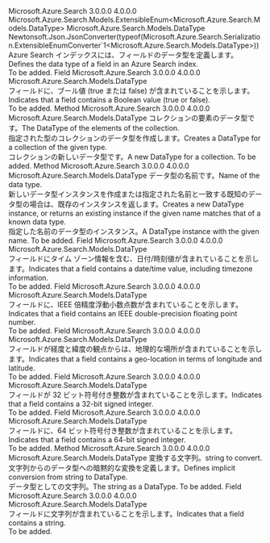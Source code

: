 <Type Name="DataType" FullName="Microsoft.Azure.Search.Models.DataType">
  <TypeSignature Language="C#" Value="public sealed class DataType : Microsoft.Azure.Search.Models.ExtensibleEnum&lt;Microsoft.Azure.Search.Models.DataType&gt;" />
  <TypeSignature Language="ILAsm" Value=".class public auto ansi sealed beforefieldinit DataType extends Microsoft.Azure.Search.Models.ExtensibleEnum`1&lt;class Microsoft.Azure.Search.Models.DataType&gt;" />
  <TypeSignature Language="DocId" Value="T:Microsoft.Azure.Search.Models.DataType" />
  <TypeSignature Language="VB.NET" Value="Public NotInheritable Class DataType&#xA;Inherits ExtensibleEnum(Of DataType)" />
  <TypeSignature Language="F#" Value="type DataType = class&#xA;    inherit ExtensibleEnum&lt;DataType&gt;" />
  <AssemblyInfo>
    <AssemblyName>Microsoft.Azure.Search</AssemblyName>
    <AssemblyVersion>3.0.0.0</AssemblyVersion>
    <AssemblyVersion>4.0.0.0</AssemblyVersion>
  </AssemblyInfo>
  <Base>
    <BaseTypeName>Microsoft.Azure.Search.Models.ExtensibleEnum&lt;Microsoft.Azure.Search.Models.DataType&gt;</BaseTypeName>
    <BaseTypeArguments>
      <BaseTypeArgument TypeParamName="T">Microsoft.Azure.Search.Models.DataType</BaseTypeArgument>
    </BaseTypeArguments>
  </Base>
  <Interfaces />
  <Attributes>
    <Attribute>
      <AttributeName>Newtonsoft.Json.JsonConverter(typeof(Microsoft.Azure.Search.Serialization.ExtensibleEnumConverter`1&lt;Microsoft.Azure.Search.Models.DataType&gt;))</AttributeName>
    </Attribute>
  </Attributes>
  <Docs>
    <summary>
            <span data-ttu-id="91f70-101">Azure Search インデックスには、フィールドのデータ型を定義します。</span><span class="sxs-lookup"><span data-stu-id="91f70-101">Defines the data type of a field in an Azure Search index.</span></span>
            </summary>
    <remarks>To be added.</remarks>
  </Docs>
  <Members>
    <Member MemberName="Boolean">
      <MemberSignature Language="C#" Value="public static readonly Microsoft.Azure.Search.Models.DataType Boolean;" />
      <MemberSignature Language="ILAsm" Value=".field public static initonly class Microsoft.Azure.Search.Models.DataType Boolean" />
      <MemberSignature Language="DocId" Value="F:Microsoft.Azure.Search.Models.DataType.Boolean" />
      <MemberSignature Language="VB.NET" Value="Public Shared ReadOnly Boolean As DataType " />
      <MemberSignature Language="F#" Value=" staticval mutable Boolean : Microsoft.Azure.Search.Models.DataType" Usage="Microsoft.Azure.Search.Models.DataType.Boolean" />
      <MemberType>Field</MemberType>
      <AssemblyInfo>
        <AssemblyName>Microsoft.Azure.Search</AssemblyName>
        <AssemblyVersion>3.0.0.0</AssemblyVersion>
        <AssemblyVersion>4.0.0.0</AssemblyVersion>
      </AssemblyInfo>
      <ReturnValue>
        <ReturnType>Microsoft.Azure.Search.Models.DataType</ReturnType>
      </ReturnValue>
      <Docs>
        <summary>
            <span data-ttu-id="91f70-102">フィールドに、ブール値 (true または false) が含まれていることを示します。</span><span class="sxs-lookup"><span data-stu-id="91f70-102">Indicates that a field contains a Boolean value (true or false).</span></span>
            </summary>
        <remarks>To be added.</remarks>
      </Docs>
    </Member>
    <Member MemberName="Collection">
      <MemberSignature Language="C#" Value="public static Microsoft.Azure.Search.Models.DataType Collection (Microsoft.Azure.Search.Models.DataType elementType);" />
      <MemberSignature Language="ILAsm" Value=".method public static hidebysig class Microsoft.Azure.Search.Models.DataType Collection(class Microsoft.Azure.Search.Models.DataType elementType) cil managed" />
      <MemberSignature Language="DocId" Value="M:Microsoft.Azure.Search.Models.DataType.Collection(Microsoft.Azure.Search.Models.DataType)" />
      <MemberSignature Language="VB.NET" Value="Public Shared Function Collection (elementType As DataType) As DataType" />
      <MemberSignature Language="F#" Value="static member Collection : Microsoft.Azure.Search.Models.DataType -&gt; Microsoft.Azure.Search.Models.DataType" Usage="Microsoft.Azure.Search.Models.DataType.Collection elementType" />
      <MemberType>Method</MemberType>
      <AssemblyInfo>
        <AssemblyName>Microsoft.Azure.Search</AssemblyName>
        <AssemblyVersion>3.0.0.0</AssemblyVersion>
        <AssemblyVersion>4.0.0.0</AssemblyVersion>
      </AssemblyInfo>
      <ReturnValue>
        <ReturnType>Microsoft.Azure.Search.Models.DataType</ReturnType>
      </ReturnValue>
      <Parameters>
        <Parameter Name="elementType" Type="Microsoft.Azure.Search.Models.DataType" />
      </Parameters>
      <Docs>
        <param name="elementType"><span data-ttu-id="91f70-103">コレクションの要素のデータ型です。</span><span class="sxs-lookup"><span data-stu-id="91f70-103">The DataType of the elements of the collection.</span></span></param>
        <summary>
            <span data-ttu-id="91f70-104">指定された型のコレクションのデータ型を作成します。</span><span class="sxs-lookup"><span data-stu-id="91f70-104">Creates a DataType for a collection of the given type.</span></span>
            </summary>
        <returns><span data-ttu-id="91f70-105">コレクションの新しいデータ型です。</span><span class="sxs-lookup"><span data-stu-id="91f70-105">A new DataType for a collection.</span></span></returns>
        <remarks>To be added.</remarks>
      </Docs>
    </Member>
    <Member MemberName="Create">
      <MemberSignature Language="C#" Value="public static Microsoft.Azure.Search.Models.DataType Create (string name);" />
      <MemberSignature Language="ILAsm" Value=".method public static hidebysig class Microsoft.Azure.Search.Models.DataType Create(string name) cil managed" />
      <MemberSignature Language="DocId" Value="M:Microsoft.Azure.Search.Models.DataType.Create(System.String)" />
      <MemberSignature Language="VB.NET" Value="Public Shared Function Create (name As String) As DataType" />
      <MemberSignature Language="F#" Value="static member Create : string -&gt; Microsoft.Azure.Search.Models.DataType" Usage="Microsoft.Azure.Search.Models.DataType.Create name" />
      <MemberType>Method</MemberType>
      <AssemblyInfo>
        <AssemblyName>Microsoft.Azure.Search</AssemblyName>
        <AssemblyVersion>3.0.0.0</AssemblyVersion>
        <AssemblyVersion>4.0.0.0</AssemblyVersion>
      </AssemblyInfo>
      <ReturnValue>
        <ReturnType>Microsoft.Azure.Search.Models.DataType</ReturnType>
      </ReturnValue>
      <Parameters>
        <Parameter Name="name" Type="System.String" />
      </Parameters>
      <Docs>
        <param name="name"><span data-ttu-id="91f70-106">データ型の名前です。</span><span class="sxs-lookup"><span data-stu-id="91f70-106">Name of the data type.</span></span></param>
        <summary>
            <span data-ttu-id="91f70-107">新しいデータ型インスタンスを作成または指定された名前と一致する既知のデータ型の場合は、既存のインスタンスを返します。</span><span class="sxs-lookup"><span data-stu-id="91f70-107">Creates a new DataType instance, or returns an existing instance if the given name matches that of a known data type.</span></span>
            </summary>
        <returns><span data-ttu-id="91f70-108">指定した名前のデータ型のインスタンス。</span><span class="sxs-lookup"><span data-stu-id="91f70-108">A DataType instance with the given name.</span></span></returns>
        <remarks>To be added.</remarks>
      </Docs>
    </Member>
    <Member MemberName="DateTimeOffset">
      <MemberSignature Language="C#" Value="public static readonly Microsoft.Azure.Search.Models.DataType DateTimeOffset;" />
      <MemberSignature Language="ILAsm" Value=".field public static initonly class Microsoft.Azure.Search.Models.DataType DateTimeOffset" />
      <MemberSignature Language="DocId" Value="F:Microsoft.Azure.Search.Models.DataType.DateTimeOffset" />
      <MemberSignature Language="VB.NET" Value="Public Shared ReadOnly DateTimeOffset As DataType " />
      <MemberSignature Language="F#" Value=" staticval mutable DateTimeOffset : Microsoft.Azure.Search.Models.DataType" Usage="Microsoft.Azure.Search.Models.DataType.DateTimeOffset" />
      <MemberType>Field</MemberType>
      <AssemblyInfo>
        <AssemblyName>Microsoft.Azure.Search</AssemblyName>
        <AssemblyVersion>3.0.0.0</AssemblyVersion>
        <AssemblyVersion>4.0.0.0</AssemblyVersion>
      </AssemblyInfo>
      <ReturnValue>
        <ReturnType>Microsoft.Azure.Search.Models.DataType</ReturnType>
      </ReturnValue>
      <Docs>
        <summary>
            <span data-ttu-id="91f70-109">フィールドにタイム ゾーン情報を含む、日付/時刻値が含まれていることを示します。</span><span class="sxs-lookup"><span data-stu-id="91f70-109">Indicates that a field contains a date/time value, including timezone information.</span></span>
            </summary>
        <remarks>To be added.</remarks>
      </Docs>
    </Member>
    <Member MemberName="Double">
      <MemberSignature Language="C#" Value="public static readonly Microsoft.Azure.Search.Models.DataType Double;" />
      <MemberSignature Language="ILAsm" Value=".field public static initonly class Microsoft.Azure.Search.Models.DataType Double" />
      <MemberSignature Language="DocId" Value="F:Microsoft.Azure.Search.Models.DataType.Double" />
      <MemberSignature Language="VB.NET" Value="Public Shared ReadOnly Double As DataType " />
      <MemberSignature Language="F#" Value=" staticval mutable Double : Microsoft.Azure.Search.Models.DataType" Usage="Microsoft.Azure.Search.Models.DataType.Double" />
      <MemberType>Field</MemberType>
      <AssemblyInfo>
        <AssemblyName>Microsoft.Azure.Search</AssemblyName>
        <AssemblyVersion>3.0.0.0</AssemblyVersion>
        <AssemblyVersion>4.0.0.0</AssemblyVersion>
      </AssemblyInfo>
      <ReturnValue>
        <ReturnType>Microsoft.Azure.Search.Models.DataType</ReturnType>
      </ReturnValue>
      <Docs>
        <summary>
            <span data-ttu-id="91f70-110">フィールドに、IEEE 倍精度浮動小数点数が含まれていることを示します。</span><span class="sxs-lookup"><span data-stu-id="91f70-110">Indicates that a field contains an IEEE double-precision floating point number.</span></span>
            </summary>
        <remarks>To be added.</remarks>
      </Docs>
    </Member>
    <Member MemberName="GeographyPoint">
      <MemberSignature Language="C#" Value="public static readonly Microsoft.Azure.Search.Models.DataType GeographyPoint;" />
      <MemberSignature Language="ILAsm" Value=".field public static initonly class Microsoft.Azure.Search.Models.DataType GeographyPoint" />
      <MemberSignature Language="DocId" Value="F:Microsoft.Azure.Search.Models.DataType.GeographyPoint" />
      <MemberSignature Language="VB.NET" Value="Public Shared ReadOnly GeographyPoint As DataType " />
      <MemberSignature Language="F#" Value=" staticval mutable GeographyPoint : Microsoft.Azure.Search.Models.DataType" Usage="Microsoft.Azure.Search.Models.DataType.GeographyPoint" />
      <MemberType>Field</MemberType>
      <AssemblyInfo>
        <AssemblyName>Microsoft.Azure.Search</AssemblyName>
        <AssemblyVersion>3.0.0.0</AssemblyVersion>
        <AssemblyVersion>4.0.0.0</AssemblyVersion>
      </AssemblyInfo>
      <ReturnValue>
        <ReturnType>Microsoft.Azure.Search.Models.DataType</ReturnType>
      </ReturnValue>
      <Docs>
        <summary>
            <span data-ttu-id="91f70-111">フィールドが経度と緯度の観点からは、地理的な場所が含まれていることを示します。</span><span class="sxs-lookup"><span data-stu-id="91f70-111">Indicates that a field contains a geo-location in terms of longitude and latitude.</span></span>
            </summary>
        <remarks>To be added.</remarks>
      </Docs>
    </Member>
    <Member MemberName="Int32">
      <MemberSignature Language="C#" Value="public static readonly Microsoft.Azure.Search.Models.DataType Int32;" />
      <MemberSignature Language="ILAsm" Value=".field public static initonly class Microsoft.Azure.Search.Models.DataType Int32" />
      <MemberSignature Language="DocId" Value="F:Microsoft.Azure.Search.Models.DataType.Int32" />
      <MemberSignature Language="VB.NET" Value="Public Shared ReadOnly Int32 As DataType " />
      <MemberSignature Language="F#" Value=" staticval mutable Int32 : Microsoft.Azure.Search.Models.DataType" Usage="Microsoft.Azure.Search.Models.DataType.Int32" />
      <MemberType>Field</MemberType>
      <AssemblyInfo>
        <AssemblyName>Microsoft.Azure.Search</AssemblyName>
        <AssemblyVersion>3.0.0.0</AssemblyVersion>
        <AssemblyVersion>4.0.0.0</AssemblyVersion>
      </AssemblyInfo>
      <ReturnValue>
        <ReturnType>Microsoft.Azure.Search.Models.DataType</ReturnType>
      </ReturnValue>
      <Docs>
        <summary>
            <span data-ttu-id="91f70-112">フィールドが 32 ビット符号付き整数が含まれていることを示します。</span><span class="sxs-lookup"><span data-stu-id="91f70-112">Indicates that a field contains a 32-bit signed integer.</span></span>
            </summary>
        <remarks>To be added.</remarks>
      </Docs>
    </Member>
    <Member MemberName="Int64">
      <MemberSignature Language="C#" Value="public static readonly Microsoft.Azure.Search.Models.DataType Int64;" />
      <MemberSignature Language="ILAsm" Value=".field public static initonly class Microsoft.Azure.Search.Models.DataType Int64" />
      <MemberSignature Language="DocId" Value="F:Microsoft.Azure.Search.Models.DataType.Int64" />
      <MemberSignature Language="VB.NET" Value="Public Shared ReadOnly Int64 As DataType " />
      <MemberSignature Language="F#" Value=" staticval mutable Int64 : Microsoft.Azure.Search.Models.DataType" Usage="Microsoft.Azure.Search.Models.DataType.Int64" />
      <MemberType>Field</MemberType>
      <AssemblyInfo>
        <AssemblyName>Microsoft.Azure.Search</AssemblyName>
        <AssemblyVersion>3.0.0.0</AssemblyVersion>
        <AssemblyVersion>4.0.0.0</AssemblyVersion>
      </AssemblyInfo>
      <ReturnValue>
        <ReturnType>Microsoft.Azure.Search.Models.DataType</ReturnType>
      </ReturnValue>
      <Docs>
        <summary>
            <span data-ttu-id="91f70-113">フィールドに、64 ビット符号付き整数が含まれていることを示します。</span><span class="sxs-lookup"><span data-stu-id="91f70-113">Indicates that a field contains a 64-bit signed integer.</span></span>
            </summary>
        <remarks>To be added.</remarks>
      </Docs>
    </Member>
    <Member MemberName="op_Implicit">
      <MemberSignature Language="C#" Value="public static implicit operator Microsoft.Azure.Search.Models.DataType (string name);" />
      <MemberSignature Language="ILAsm" Value=".method public static hidebysig specialname class Microsoft.Azure.Search.Models.DataType op_Implicit(string name) cil managed" />
      <MemberSignature Language="DocId" Value="M:Microsoft.Azure.Search.Models.DataType.op_Implicit(System.String)~Microsoft.Azure.Search.Models.DataType" />
      <MemberSignature Language="VB.NET" Value="Public Shared Widening Operator CType (name As String) As DataType" />
      <MemberSignature Language="F#" Value="static member op_Implicit : string -&gt; Microsoft.Azure.Search.Models.DataType" Usage="Microsoft.Azure.Search.Models.DataType.op_Implicit name" />
      <MemberType>Method</MemberType>
      <AssemblyInfo>
        <AssemblyName>Microsoft.Azure.Search</AssemblyName>
        <AssemblyVersion>3.0.0.0</AssemblyVersion>
        <AssemblyVersion>4.0.0.0</AssemblyVersion>
      </AssemblyInfo>
      <ReturnValue>
        <ReturnType>Microsoft.Azure.Search.Models.DataType</ReturnType>
      </ReturnValue>
      <Parameters>
        <Parameter Name="name" Type="System.String" />
      </Parameters>
      <Docs>
        <param name="name"><span data-ttu-id="91f70-114">変換する文字列。</span><span class="sxs-lookup"><span data-stu-id="91f70-114">string to convert.</span></span></param>
        <summary>
            <span data-ttu-id="91f70-115">文字列からのデータ型への暗黙的な変換を定義します。</span><span class="sxs-lookup"><span data-stu-id="91f70-115">Defines implicit conversion from string to DataType.</span></span>
            </summary>
        <returns><span data-ttu-id="91f70-116">データ型としての文字列。</span><span class="sxs-lookup"><span data-stu-id="91f70-116">The string as a DataType.</span></span></returns>
        <remarks>To be added.</remarks>
      </Docs>
    </Member>
    <Member MemberName="String">
      <MemberSignature Language="C#" Value="public static readonly Microsoft.Azure.Search.Models.DataType String;" />
      <MemberSignature Language="ILAsm" Value=".field public static initonly class Microsoft.Azure.Search.Models.DataType String" />
      <MemberSignature Language="DocId" Value="F:Microsoft.Azure.Search.Models.DataType.String" />
      <MemberSignature Language="VB.NET" Value="Public Shared ReadOnly String As DataType " />
      <MemberSignature Language="F#" Value=" staticval mutable String : Microsoft.Azure.Search.Models.DataType" Usage="Microsoft.Azure.Search.Models.DataType.String" />
      <MemberType>Field</MemberType>
      <AssemblyInfo>
        <AssemblyName>Microsoft.Azure.Search</AssemblyName>
        <AssemblyVersion>3.0.0.0</AssemblyVersion>
        <AssemblyVersion>4.0.0.0</AssemblyVersion>
      </AssemblyInfo>
      <ReturnValue>
        <ReturnType>Microsoft.Azure.Search.Models.DataType</ReturnType>
      </ReturnValue>
      <Docs>
        <summary>
            <span data-ttu-id="91f70-117">フィールドに文字列が含まれていることを示します。</span><span class="sxs-lookup"><span data-stu-id="91f70-117">Indicates that a field contains a string.</span></span>
            </summary>
        <remarks>To be added.</remarks>
      </Docs>
    </Member>
  </Members>
</Type>
